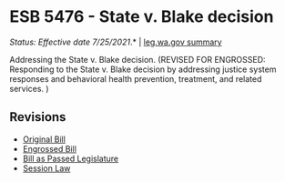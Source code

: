 # ESB 5476 - State v. Blake decision
*Status: Effective date 7/25/2021*.* | [leg.wa.gov summary](https://app.leg.wa.gov/billsummary?BillNumber=5476&Year=2021)

Addressing the State v. Blake decision. (REVISED FOR ENGROSSED: Responding to the State v. Blake decision by addressing justice system responses and behavioral health prevention, treatment, and related services. )

## Revisions
* [Original Bill](1/)
* [Engrossed Bill](1/)
* [Bill as Passed Legislature](1/)
* [Session Law](1/)